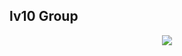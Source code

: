 ## lv10 Group


<p align="center">
  <img src="https://user-images.githubusercontent.com/161734/137023019-fdd076cb-23d4-4559-aaf3-5761f01be678.png"/>
</p>

